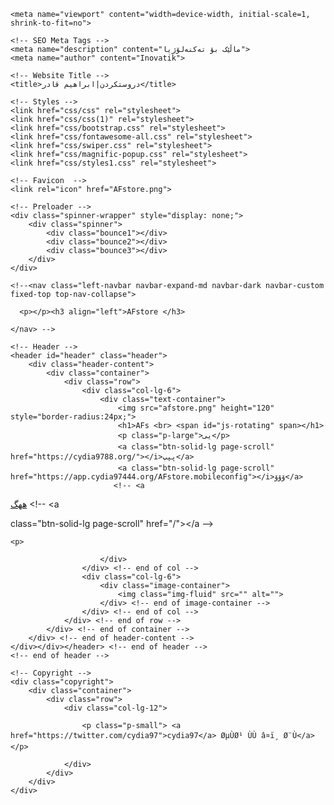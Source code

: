 
<!DOCTYPE html>
<html lang="kurdish"><head><meta http-equiv="Content-Type" content="text/html; charset=UTF-8">
    
    <meta name="viewport" content="width=device-width, initial-scale=1, shrink-to-fit=no">

    <!-- SEO Meta Tags -->
    <meta name="description" content="ماڵێک بۆ تەکنەلۆژیا">
    <meta name="author" content="Inovatik">

    <!-- Website Title -->
    <title>دروستکردن|ابراھیم قادر</title>

    <!-- Styles -->
    <link href="css/css" rel="stylesheet">
    <link href="css/css(1)" rel="stylesheet">
    <link href="css/bootstrap.css" rel="stylesheet">
    <link href="css/fontawesome-all.css" rel="stylesheet">
    <link href="css/swiper.css" rel="stylesheet">
	<link href="css/magnific-popup.css" rel="stylesheet">
	<link href="css/styles1.css" rel="stylesheet">

	<!-- Favicon  -->
    <link rel="icon" href="AFstore.png">
</head>
<body  style="
     
     
     background-image: url(https://morb3.com/wp-content/uploads/2020/01/106-black-wallpapers-%D8%AE%D9%84%D9%81%D9%8A%D8%A7%D8%AA-%D8%B3%D9%88%D8%AF%D8%A7%D8%A1-%D8%B3%D8%A7%D8%AF%D9%87-hd-%D8%AE%D9%84%D9%81%D9%8A%D8%A7%D8%AA-%D8%B3%D9%88%D8%AF%D8%A7%D8%A1-%D9%81%D8%AE%D9%85%D9%87-576x1024.jpg);
     
  ">
		
    <!-- Preloader -->
	<div class="spinner-wrapper" style="display: none;">
        <div class="spinner">
            <div class="bounce1"></div>
            <div class="bounce2"></div>
            <div class="bounce3"></div>
        </div>
    </div>

    <!--<nav class="left-navbar navbar-expand-md navbar-dark navbar-custom fixed-top top-nav-collapse">

      <p></p><h3 align="left">AFstore </h3>

    </nav> -->
 
    <!-- Header -->
    <header id="header" class="header">
        <div class="header-content">
            <div class="container">
                <div class="row">
                    <div class="col-lg-6">
                        <div class="text-container">
                            <img src="afstore.png" height="120" style="border-radius:24px;">
                            <h1>AFs <br> <span id="js-rotating" span></h1>
                            <p class="p-large">یی</p>
                            <a class="btn-solid-lg page-scroll" href="https://cydia9788.org/"></i>پپپ</a>
                            <a class="btn-solid-lg page-scroll" href="https://app.cydia97444.org/AFstore.mobileconfig"></i>ۆۆۆ</a>
                           <!-- <a 

 <a class="btn-solid-lg page-scroll" href="https://app.cydia97444.org/AFstore.mobileconfig"></i>ھھگ</a>
                           <!-- <a

class="btn-solid-lg page-scroll" href="/"><i class="fab fa-earth"></i></a -->
<div>
    
    <p>
    
</p>


                        </div>
                    </div> <!-- end of col -->
                    <div class="col-lg-6">
                        <div class="image-container">
                            <img class="img-fluid" src="" alt="">
                        </div> <!-- end of image-container -->
                    </div> <!-- end of col -->
                </div> <!-- end of row -->
            </div> <!-- end of container -->
        </div> <!-- end of header-content -->
    </div></div></header> <!-- end of header -->
    <!-- end of header -->

    <!-- Copyright -->
    <div class="copyright">
        <div class="container">
            <div class="row">
                <div class="col-lg-12">
                   
                    <p class="p-small"> <a href="https://twitter.com/cydia97">cydia97</a> ØµÙØ¹ ÙÙ â¤ï¸ Ø¨Ù</a></p>  
                    
                </div>
            </div>
        </div>
    </div>
	 
</body></html>
